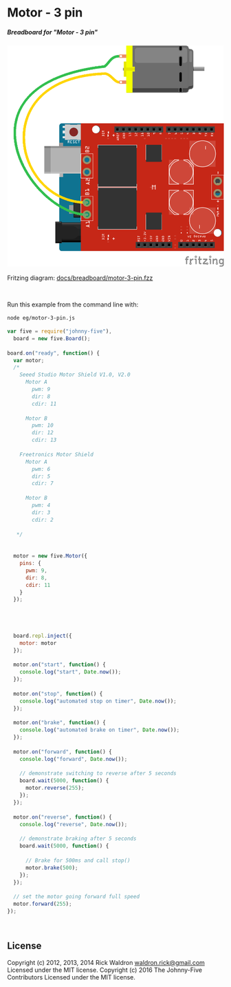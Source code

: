 <!--remove-start-->

# Motor - 3 pin

<!--remove-end-->






##### Breadboard for "Motor - 3 pin"



![docs/breadboard/motor-3-pin.png](breadboard/motor-3-pin.png)<br>

Fritzing diagram: [docs/breadboard/motor-3-pin.fzz](breadboard/motor-3-pin.fzz)

&nbsp;




Run this example from the command line with:
```bash
node eg/motor-3-pin.js
```


```javascript
var five = require("johnny-five"),
  board = new five.Board();

board.on("ready", function() {
  var motor;
  /*
    Seeed Studio Motor Shield V1.0, V2.0
      Motor A
        pwm: 9
        dir: 8
        cdir: 11

      Motor B
        pwm: 10
        dir: 12
        cdir: 13

    Freetronics Motor Shield
      Motor A
        pwm: 6
        dir: 5
        cdir: 7

      Motor B
        pwm: 4
        dir: 3
        cdir: 2

   */


  motor = new five.Motor({
    pins: {
      pwm: 9,
      dir: 8,
      cdir: 11
    }
  });




  board.repl.inject({
    motor: motor
  });

  motor.on("start", function() {
    console.log("start", Date.now());
  });

  motor.on("stop", function() {
    console.log("automated stop on timer", Date.now());
  });

  motor.on("brake", function() {
    console.log("automated brake on timer", Date.now());
  });

  motor.on("forward", function() {
    console.log("forward", Date.now());

    // demonstrate switching to reverse after 5 seconds
    board.wait(5000, function() {
      motor.reverse(255);
    });
  });

  motor.on("reverse", function() {
    console.log("reverse", Date.now());

    // demonstrate braking after 5 seconds
    board.wait(5000, function() {

      // Brake for 500ms and call stop()
      motor.brake(500);
    });
  });

  // set the motor going forward full speed
  motor.forward(255);
});

```








&nbsp;

<!--remove-start-->

## License
Copyright (c) 2012, 2013, 2014 Rick Waldron <waldron.rick@gmail.com>
Licensed under the MIT license.
Copyright (c) 2016 The Johnny-Five Contributors
Licensed under the MIT license.

<!--remove-end-->
